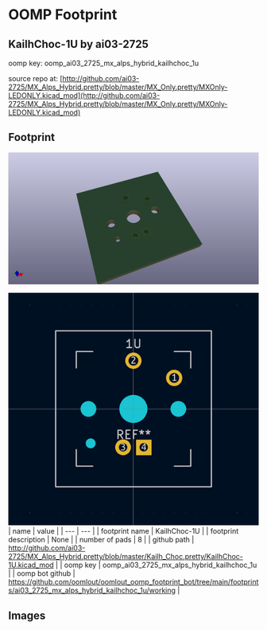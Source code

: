 # OOMP Footprint  
## KailhChoc-1U  by ai03-2725  
  
oomp key: oomp_ai03_2725_mx_alps_hybrid_kailhchoc_1u  
  
source repo at: [http://github.com/ai03-2725/MX_Alps_Hybrid.pretty/blob/master/MX_Only.pretty/MXOnly-LEDONLY.kicad_mod](http://github.com/ai03-2725/MX_Alps_Hybrid.pretty/blob/master/MX_Only.pretty/MXOnly-LEDONLY.kicad_mod)  
## Footprint  
  
[![working_kicad_pcb_3d.png](working_kicad_pcb_3d_600.png)](working_kicad_pcb_3d.png)  
  
[![working.png](working_600.png)](working.png)  
| name | value | 
| --- | --- | 
| footprint name | KailhChoc-1U | 
| footprint description | None | 
| number of pads | 8 | 
| github path | http://github.com/ai03-2725/MX_Alps_Hybrid.pretty/blob/master/Kailh_Choc.pretty/KailhChoc-1U.kicad_mod | 
| oomp key | oomp_ai03_2725_mx_alps_hybrid_kailhchoc_1u | 
| oomp bot github | https://github.com/oomlout/oomlout_oomp_footprint_bot/tree/main/footprints/ai03_2725_mx_alps_hybrid_kailhchoc_1u/working | 
## Images  
